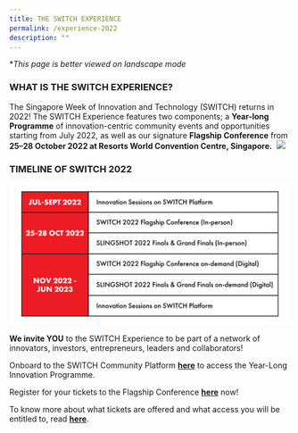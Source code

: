```yaml
---
title: THE SWITCH EXPERIENCE
permalink: /experience-2022
description: ""
---
```


**This page is better viewed on landscape mode*
### **WHAT IS THE SWITCH EXPERIENCE?**
The Singapore Week of Innovation and Technology (SWITCH) returns in 2022! The SWITCH Experience features two components; a **Year-long Programme** of innovation-centric community events and opportunities starting from July 2022, as well as our signature **Flagship Conference** from **25–28 October 2022 at Resorts World Convention Centre, Singapore.** 
![](/images/SWITCH%202022%20Landing%20Page/SWITCH%20Components%20Infographic%20(2400%20×%201600%20px)%20ver2.png)
### **TIMELINE OF SWITCH 2022**
![](/images/SWITCH%202022%20Landing%20Page/Copy%20of%20SWITCH%20Timeline.png)

**We invite YOU** to the SWITCH Experience to be part of a network of innovators, investors, entrepreneurs, leaders and collaborators! 

Onboard to the SWITCH Community Platform **[here](https://form.gov.sg/#!/624d5568045bce00127c096c)** to access the Year-Long Innovation Programme. 

Register for your tickets to the Flagship Conference **[here](https://community.switchsg.org/register)** now! 

To know more about what tickets are offered and what access you will be entitled to, read **[here](https://enterprisesg-switch-staging.netlify.app/tickets)**.